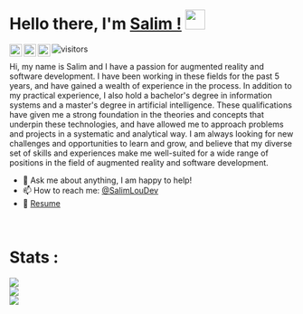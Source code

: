 # Hello there, I'm [Salim !](https://SalimLouDev.github.io)  <img src="https://media.giphy.com/media/hvRJCLFzcasrR4ia7z/giphy.gif" width="35px">

<a href="https://www.linkedin.com/in/salimloudev/">
  <img align="left" alt="Salim's LinkedIN" width="22px" src="https://raw.githubusercontent.com/peterthehan/peterthehan/master/assets/linkedin.svg" />
</a>

<a href="https://www.facebook.com/salimloudev/">
  <img align="left" alt="Salim's Facebook" width="22px" src="https://upload.wikimedia.org/wikipedia/en/0/04/Facebook_f_logo_%282021%29.svg" />
  
</a>
<a href="https://www.instagram.com/salimloudev/">
  <img align="left" alt="Salim's Facebook" width="22px" src="https://seeklogo.com/images/I/instagram-new-2016-logo-D9D42A0AD4-seeklogo.com.png" />
</a>



![visitors](https://visitor-badge.glitch.me/badge?page_id=SalimLouDev.SalimLouDev)
<br />

Hi, my name is Salim and I have a passion for augmented reality and software development. I have been working in these fields for the past 5 years, and have gained a wealth of experience in the process. In addition to my practical experience, I also hold a bachelor's degree in information systems and a master's degree in artificial intelligence. These qualifications have given me a strong foundation in the theories and concepts that underpin these technologies, and have allowed me to approach problems and projects in a systematic and analytical way. I am always looking for new challenges and opportunities to learn and grow, and believe that my diverse set of skills and experiences make me well-suited for a wide range of positions in the field of augmented reality and software development.

- 💬 Ask me about anything, I am happy to help!
- 📫 How to reach me: [@SalimLouDev](https://www.linkedin.com/in/salimloudev/)
- 📝 [Resume](https://drive.google.com/file/d/1QZ1dYt5PtK5vu10BSAfuckuxo_bR0KGy/view?usp=share_link)
<br /> 

# Stats :

<img src="https://wakatime.com/share/@SalimLouDev/abde8466-b775-428f-b554-98144bf1d250.svg"></img>
<br>
<img src="https://wakatime.com/share/@SalimLouDev/d620071f-6cb4-4f55-a38b-df2592d02c7c.svg"></img>
<br>
<img src="https://wakatime.com/share/@SalimLouDev/7a75861f-78f2-44de-9a8c-dca5389e3491.svg"></img>
